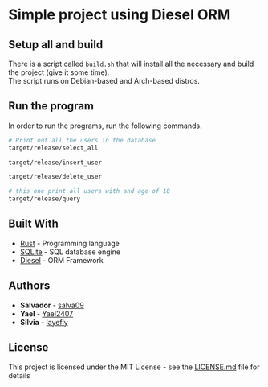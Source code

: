 # Simple project using Diesel ORM

## Setup all and build
There is a script called ```build.sh``` that will install all the necessary and build the project (give it some time). \
The script runs on Debian-based and Arch-based distros.

## Run the program
In order to run the programs, run the following commands.
```bash
# Print out all the users in the database
target/release/select_all

target/release/insert_user

target/release/delete_user

# this one print all users with and age of 18
target/release/query
```

## Built With

* [Rust](https://www.rust-lang.org/) - Programming language
* [SQLite](https://www.sqlite.org/index.html) - SQL database engine
* [Diesel](http://diesel.rs/) - ORM Framework

## Authors

* **Salvador** - [salva09](https://github.com/salva09)
* **Yael** - [Yael2407](https://github.com/Yael2407)
* **Silvia** - [layefly](https://github.com/layefly)

## License

This project is licensed under the MIT License - see the [LICENSE.md](LICENSE) file for details

